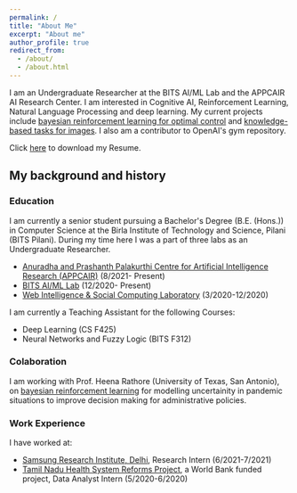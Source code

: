 ```yaml
---
permalink: /
title: "About Me"
excerpt: "About me"
author_profile: true
redirect_from: 
  - /about/
  - /about.html
---
```

I am an Undergraduate Researcher at the BITS AI/ML Lab and the APPCAIR AI Research Center. I am interested in Cognitive AI, Reinforcement Learning, Natural Language Processing and deep learning. My current projects include  <a href="https:alfred100p.github.io/portfolio/brl">bayesian reinforcement learning for optimal control</a> and <a href="https:alfred100p.github.io/portfolio/rpf">knowledge-based tasks for images</a>. I also am a contributor to OpenAI's gym repository.

Click <a href="https://github.com/alfred100p/alfred100p.github.io/raw/master/files/Alfred_William_Jacob__Resume.pdf">here</a> to download my Resume.

## My background and history

### Education
I am currently a senior student pursuing a Bachelor's Degree (B.E. (Hons.)) in Computer Science at the Birla Institute of Technology and Science, Pilani (BITS Pilani). During my time here I was a part of three labs as an Undergraduate Researcher. 

* <a href="https:alfred100p.github.io/portfolio/appcair">Anuradha and Prashanth Palakurthi Centre for Artificial Intelligence Research (APPCAIR)</a> (8/2021- Present)
* <a href="https:alfred100p.github.io/portfolio/aiml">BITS AI/ML Lab</a> (12/2020- Present)
* <a href="https:alfred100p.github.io/portfolio/wisoc">Web Intelligence & Social Computing Laboratory</a> (3/2020-12/2020)

I am currently a Teaching Assistant for the following Courses:

* Deep Learning (CS F425)
* Neural Networks and Fuzzy Logic (BITS F312)

### Colaboration
I am working with Prof. Heena Rathore (University of Texas, San Antonio), on <a href="https:alfred100p.github.io/portfolio/brl">bayesian reinforcement learning</a> for modelling uncertainity in pandemic situations to improve decision making for administrative policies.

### Work Experience
I have worked at:

* <a href="https:alfred100p.github.io/portfolio/sri">Samsung Research Institute, Delhi</a>, Research Intern (6/2021-7/2021)
* <a href="https:alfred100p.github.io/portfolio/wb">Tamil Nadu Health System Reforms Project</a>, a World Bank funded project, Data Analyst Intern (5/2020-6/2020)


<!---
## My work and research

"Computers are my jetpack to propel me to my goals, Deep Learning is the additional nuclear booster pack."
*-Alfred*
I have published work related to detecting Hate Speech in tweets in Hindi and English.


I use qualitative, quantitative, and computational methods to holistically investigate socio-technical systems of technology and knowledge production. I have a particular focus on decentralized communities and institutions, such as open source software, scientific research, peer production platforms (like Wikipedia), and social media sites. Most of my previous work has focused on [Wikipedia](http://enwp.org/Wikipedia), where I've studied the people and algorithms that produce and maintain an open encyclopedia. I’ve also studied scientific research networks and projects, including the [Long-Term Ecological Research Network](https://lternet.edu/), the [Open Science Grid](https://www.opensciencegrid.org/), and the [Moore-Sloan Data Science Environments](http://msdse.org/). I study topics including newcomer socialization, cooperation and conflict, community governance, specialization and professionalization, information verification and quality control, hackathons and community workshops, the roles of support staff and technicians, bias and discrimination, and diversity and inclusion. I also often focus on how these issues all intersect with and are embedded in the design of software and automated systems.


## My intellectual communities

I’m a disciplinary nomad, integrating disciplines like computer science, information science, social psychology, and organization/management science with fields like philosophy, sociology, anthropology, and history of science and technology. In terms of academic specialties, I spend a lot of my time in the fields of Science and Technology Studies, Computer-Supported Cooperative Work, and new media / internet studies. Methodologically, while I am trained as a qualitative ethnographer, I also rely on other qualitative, quantitative, and computational methods. I often use more statistical forms of analysis to contextualize and further support more qualitative approaches, frequently collaborating with people from other disciplines. I frequently speak at conferences and events, and I also consult with various groups, organizations, and companies about a wide range of topics.

-->
